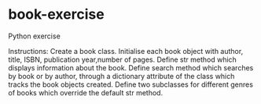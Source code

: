 # book-exercise
Python exercise 

Instructions:
Create a book class. Initialise each book object with author, title, ISBN, publication year,number of pages. Define str method which displays information about the book. Define
search method which searches by book or by author, through a dictionary attribute of the class which tracks the book objects created. Define two subclasses for different genres
of books which override the default str method.
